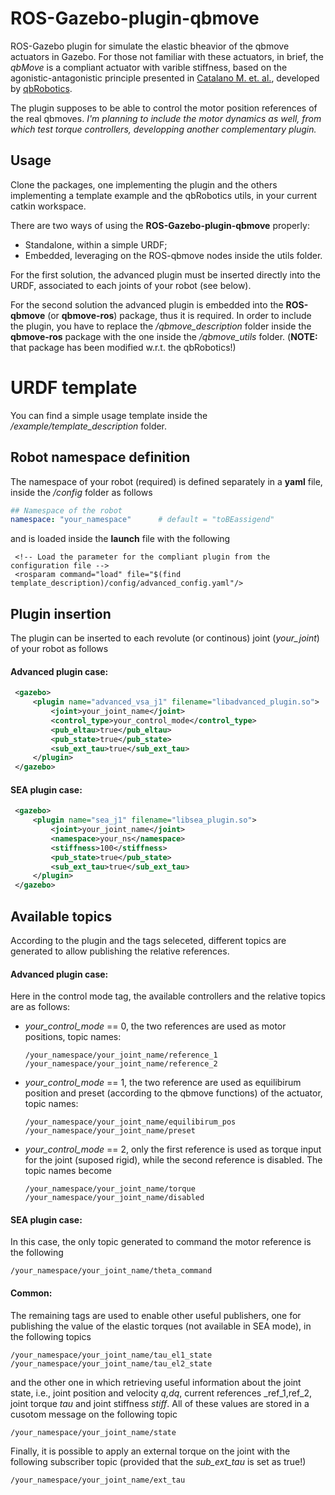 # ROS-Gazebo-plugin-qbmove
ROS-Gazebo plugin for simulate the elastic bheavior of the qbmove actuators in Gazebo. 
For those not familiar with these actuators, in brief, the *qbMove* is a compliant actuator with varible stiffness, based on the agonistic-antagonistic principle presented in [Catalano M. et. al.](https://ieeexplore.ieee.org/stamp/stamp.jsp?arnumber=5980457), developed by [qbRobotics](https://qbrobotics.com/).

The plugin supposes to be able to control the motor position references of the real qbmoves. 
_I'm planning to include the motor dynamics as well, from which test torque controllers, developping another complementary plugin._

## Usage 
Clone the packages, one implementing the plugin and the others implementing a template example and the qbRobotics utils, in your current catkin workspace.

There are two ways of using the **ROS-Gazebo-plugin-qbmove** properly:
- Standalone, within a simple URDF;
- Embedded, leveraging on the ROS-qbmove nodes inside the utils folder.

For the first solution, the advanced plugin must be inserted directly into the URDF, associated to each joints of your robot (see below).

For the second solution the advanced plugin is embedded into the **ROS-qbmove** (or **qbmove-ros**) package, thus it is required. 
In order to include the plugin, you have to replace the _/qbmove_description_ folder inside the **qbmove-ros** package with the one inside the _/qbmove_utils_ folder. (**NOTE:** that package has been modified w.r.t. the qbRobotics!)

# URDF template 
You can find a simple usage template inside the _/example/template_description_ folder. 

## Robot namespace definition
The namespace of your robot (required) is defined separately in a **yaml** file, inside the _/config_ folder as follows
   ```yaml
   ## Namespace of the robot
   namespace: "your_namespace"      # default = "toBEassigend"
   ```
and is loaded inside the **launch** file with the following
   ```
  	<!-- Load the parameter for the compliant plugin from the configuration file -->
  	<rosparam command="load" file="$(find template_description)/config/advanced_config.yaml"/>
   ```

## Plugin insertion 
The plugin can be inserted to each revolute (or continous) joint (_your_joint_) of your robot as follows

#### Advanced plugin case:
   ```xml
    <gazebo>
        <plugin name="advanced_vsa_j1" filename="libadvanced_plugin.so">
            <joint>your_joint_name</joint>
            <control_type>your_control_mode</control_type>
            <pub_eltau>true</pub_eltau>
            <pub_state>true</pub_state>
            <sub_ext_tau>true</sub_ext_tau>
        </plugin>
    </gazebo>
  ```
#### SEA plugin case:
   ```xml
    <gazebo>
        <plugin name="sea_j1" filename="libsea_plugin.so">
            <joint>your_joint_name</joint>
            <namespace>your_ns</namespace>
            <stiffness>100</stiffness>
            <pub_state>true</pub_state>
            <sub_ext_tau>true</sub_ext_tau>
        </plugin>
    </gazebo>
  ```
  
## Available topics
According to the plugin and the tags seleceted, different topics are generated to allow publishing the relative references.

#### Advanced plugin case:
Here in the control mode tag, the available controllers and the relative topics are as follows:
- _your_control_mode_ == 0, the two references are used as motor positions, topic names:
   ```
   /your_namespace/your_joint_name/reference_1
   /your_namespace/your_joint_name/reference_2
   ```
- _your_control_mode_ == 1, the two reference are used as equilibirum position and preset (according to the qbmove functions) of the actuator, topic names:
   ```
   /your_namespace/your_joint_name/equilibirum_pos
   /your_namespace/your_joint_name/preset
   ```
- _your_control_mode_ == 2, only the first reference is used as torque input for the joint (suposed rigid), while the second reference is disabled. The topic names become
   ```
   /your_namespace/your_joint_name/torque
   /your_namespace/your_joint_name/disabled
   ```
   
#### SEA plugin case:
In this case, the only topic generated to command the motor reference is the following
   ```
   /your_namespace/your_joint_name/theta_command
   ```

#### Common:
The remaining tags are used to enable other useful publishers, one for publishing the value of the elastic torques (not available in SEA mode), in the following topics
   ```
   /your_namespace/your_joint_name/tau_el1_state
   /your_namespace/your_joint_name/tau_el2_state
   ```
and the other one in which retrieving useful information about the joint state, i.e., joint position and velocity _q,dq_, current references _ref_1,ref_2, joint torque _tau_ and joint stiffness _stiff_. All of these values are stored in a cusotom message on the following topic
   ```
   /your_namespace/your_joint_name/state
   ```
Finally, it is possible to apply an external torque on the joint with the following subscriber topic (provided that the _sub_ext_tau_ is set as true!)
   ```
   /your_namespace/your_joint_name/ext_tau
   ```

